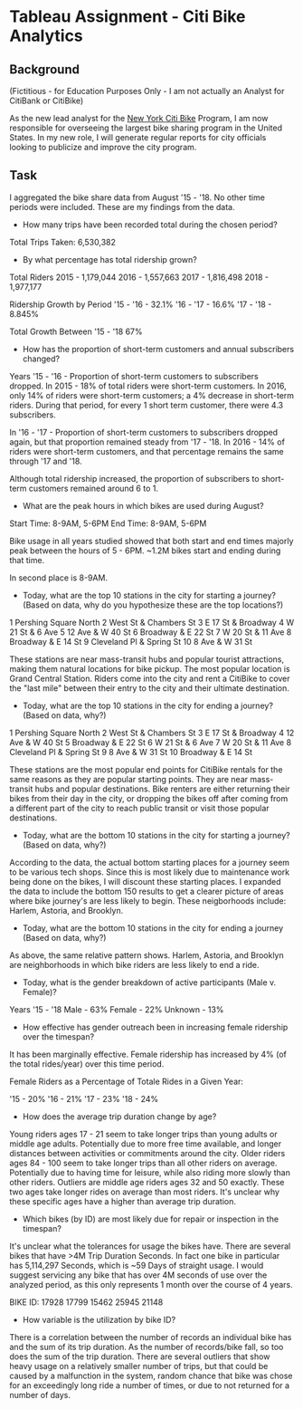 # Tableau Assignment - Citi Bike Analytics

## Background

(Fictitious - for Education Purposes Only - I am not actually an Analyst for CitiBank or CitiBike)

As the new lead analyst for the [New York Citi Bike](https://en.wikipedia.org/wiki/Citi_Bike) Program, I am now responsible for overseeing the largest bike sharing program in the United States. In my new role, I will generate regular reports for city officials looking to publicize and improve the city program. 

## Task

I aggregated the bike share data from August '15 - '18. No other time periods were included. These are my findings from the data. 

* How many trips have been recorded total during the chosen period?

Total Trips Taken: 6,530,382

* By what percentage has total ridership grown? 

Total Riders 
2015 - 1,179,044
2016 - 1,557,663
2017 - 1,816,498
2018 - 1,977,177

Ridership Growth by Period 
'15 - '16 - 32.1% 
'16 - '17 - 16.6%
'17 - '18 - 8.845% 

Total Growth Between '15 - '18 
67% 

* How has the proportion of short-term customers and annual subscribers changed?

Years '15 - '16 - Proportion of short-term customers to subscribers dropped. In 2015 - 18% of total riders were short-term customers. In 2016, only 14% of riders were short-term customers; a 4% decrease in short-term riders. During that period, for every 1 short term customer, there were 4.3 subscribers. 

In '16 - '17 - Proportion of short-term customers to subscribers dropped again, but that proportion remained steady from '17 - '18. In 2016 - 14% of riders were short-term customers, and that percentage remains the same through '17 and '18. 

Although total ridership increased, the proportion of subscribers to short-term customers remained around 6 to 1. 

* What are the peak hours in which bikes are used during August? 

Start Time: 8-9AM, 5-6PM 
End Time: 8-9AM, 5-6PM 

Bike usage in all years studied showed that both start and end times majorly peak between the hours of 5 - 6PM. ~1.2M bikes start and ending during that time.

In second place is 8-9AM. 

* Today, what are the top 10 stations in the city for starting a journey? (Based on data, why do you hypothesize these are the top locations?)

1	Pershing Square North
2	West St & Chambers St
3	E 17 St & Broadway
4	W 21 St & 6 Ave
5	12 Ave & W 40 St
6	Broadway & E 22 St
7	W 20 St & 11 Ave
8	Broadway & E 14 St
9	Cleveland Pl & Spring St
10	8 Ave & W 31 St

These stations are near mass-transit hubs and popular tourist attractions, making them natural locations for bike pickup. The most popular location is Grand Central Station. Riders come into the city and rent a CitiBike to cover the "last mile" between their entry to the city and their ultimate destination. 

* Today, what are the top 10 stations in the city for ending a journey? (Based on data, why?)

1	Pershing Square North
2	West St & Chambers St
3	E 17 St & Broadway
4	12 Ave & W 40 St
5	Broadway & E 22 St
6	W 21 St & 6 Ave
7	W 20 St & 11 Ave
8	Cleveland Pl & Spring St
9	8 Ave & W 31 St
10	Broadway & E 14 St

These stations are the most popular end points for CitiBike rentals for the same reasons as they are popular starting points. They are near mass-transit hubs and popular destinations. Bike renters are either returning their bikes from their day in the city, or dropping the bikes off after coming from a different part of the city to reach public transit or visit those popular destinations. 

* Today, what are the bottom 10 stations in the city for starting a journey? (Based on data, why?)

According to the data, the actual bottom starting places for a journey seem to be various tech shops. Since this is most likely due to maintenance work being done on the bikes, I will discount these starting places. I expanded the data to include the bottom 150 results to get a clearer picture of areas where bike journey's are less likely to begin. These neigborhoods include: Harlem, Astoria, and Brooklyn. 

* Today, what are the bottom 10 stations in the city for ending a journey (Based on data, why?)

As above, the same relative pattern shows. Harlem, Astoria, and Brooklyn are neighborhoods in which bike riders are less likely to end a ride. 

* Today, what is the gender breakdown of active participants (Male v. Female)?

Years '15 - '18 
Male - 63% 
Female - 22%
Unknown - 13% 

* How effective has gender outreach been in increasing female ridership over the timespan?

It has been marginally effective. Female ridership has increased by 4% (of the total rides/year) over this time period.

Female Riders as a Percentage of Totale Rides in a Given Year: 

'15 - 20%
'16 - 21%
'17 - 23%
'18 - 24% 

* How does the average trip duration change by age?

Young riders ages 17 - 21 seem to take longer trips than young adults or middle age adults. Potentially due to more free time available, and longer distances between activities or commitments around the city. 
Older riders ages 84 - 100 seem to take longer trips than all other riders on average. Potentially due to having time for leisure, while also riding more slowly than other riders. 
Outliers are middle age riders ages 32 and 50 exactly. These two ages take longer rides on average than most riders. It's unclear why these specific ages have a higher than average trip duration. 

* Which bikes (by ID) are most likely due for repair or inspection in the timespan? 

It's unclear what the tolerances for usage the bikes have. There are several bikes that have >4M Trip Duration Seconds. In fact one bike in particular has 5,114,297 Seconds, which is ~59 Days of straight usage. I would suggest servicing any bike that has over 4M seconds of use over the analyzed period, as this only represents 1 month over the course of 4 years. 

BIKE ID: 
17928
17799
15462
25945
21148

* How variable is the utilization by bike ID?

There is a correlation between the number of records an individual bike has and the sum of its trip duration. As the number of records/bike fall, so too does the sum of the trip duration. There are several outliers that show heavy usage on a relatively smaller number of trips, but that could be caused by a malfunction in the system, random chance that bike was chose for an exceedingly long ride a number of times, or due to not returned for a number of days. 